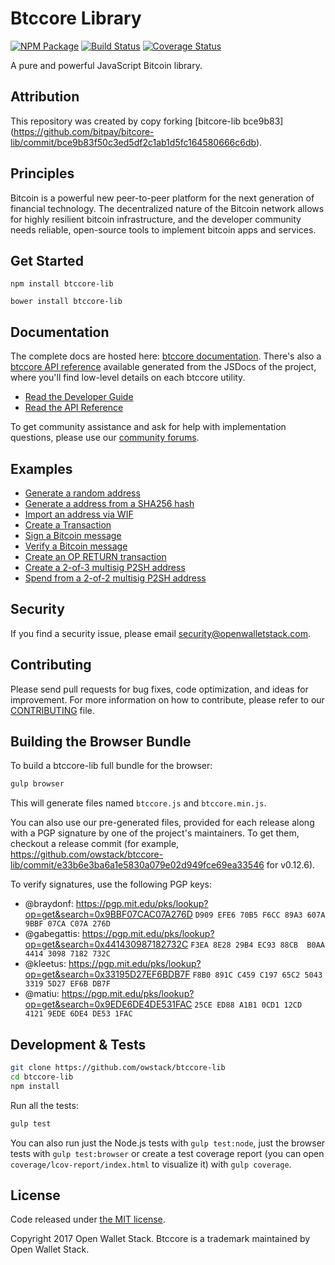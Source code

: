 Btccore Library
=======

[![NPM Package](https://img.shields.io/npm/v/btccore-lib.svg?style=flat-square)](https://www.npmjs.org/package/btccore-lib)
[![Build Status](https://img.shields.io/travis/owstack/btccore-lib.svg?branch=master&style=flat-square)](https://travis-ci.org/owstack/btccore-lib)
[![Coverage Status](https://img.shields.io/coveralls/owstack/btccore-lib.svg?style=flat-square)](https://coveralls.io/r/owstack/btccore-lib)

A pure and powerful JavaScript Bitcoin library.

## Attribution

This repository was created by copy forking [bitcore-lib bce9b83] (https://github.com/bitpay/bitcore-lib/commit/bce9b83f50c3ed5df2c1ab1d5fc164580666c6db).

## Principles

Bitcoin is a powerful new peer-to-peer platform for the next generation of financial technology. The decentralized nature of the Bitcoin network allows for highly resilient bitcoin infrastructure, and the developer community needs reliable, open-source tools to implement bitcoin apps and services.

## Get Started

```
npm install btccore-lib
```

```
bower install btccore-lib
```

## Documentation

The complete docs are hosted here: [btccore documentation](http://btccore.io/guide/). There's also a [btccore API reference](http://btccore.io/api/) available generated from the JSDocs of the project, where you'll find low-level details on each btccore utility.

- [Read the Developer Guide](http://btccore.io/guide/)
- [Read the API Reference](http://btccore.io/api/)

To get community assistance and ask for help with implementation questions, please use our [community forums](https://forum.btccore.io/).

## Examples

* [Generate a random address](https://github.com/owstack/btccore-lib/blob/master/docs/examples.md#generate-a-random-address)
* [Generate a address from a SHA256 hash](https://github.com/owstack/btccore-lib/blob/master/docs/examples.md#generate-a-address-from-a-sha256-hash)
* [Import an address via WIF](https://github.com/owstack/btccore-lib/blob/master/docs/examples.md#import-an-address-via-wif)
* [Create a Transaction](https://github.com/owstack/btccore-lib/blob/master/docs/examples.md#create-a-transaction)
* [Sign a Bitcoin message](https://github.com/owstack/btccore-lib/blob/master/docs/examples.md#sign-a-bitcoin-message)
* [Verify a Bitcoin message](https://github.com/owstack/btccore-lib/blob/master/docs/examples.md#verify-a-bitcoin-message)
* [Create an OP RETURN transaction](https://github.com/owstack/btccore-lib/blob/master/docs/examples.md#create-an-op-return-transaction)
* [Create a 2-of-3 multisig P2SH address](https://github.com/owstack/btccore-lib/blob/master/docs/examples.md#create-a-2-of-3-multisig-p2sh-address)
* [Spend from a 2-of-2 multisig P2SH address](https://github.com/owstack/btccore-lib/blob/master/docs/examples.md#spend-from-a-2-of-2-multisig-p2sh-address)


## Security

If you find a security issue, please email security@openwalletstack.com.

## Contributing

Please send pull requests for bug fixes, code optimization, and ideas for improvement. For more information on how to contribute, please refer to our [CONTRIBUTING](https://github.com/owstack/btccore-lib/blob/master/CONTRIBUTING.md) file.

## Building the Browser Bundle

To build a btccore-lib full bundle for the browser:

```sh
gulp browser
```

This will generate files named `btccore.js` and `btccore.min.js`.

You can also use our pre-generated files, provided for each release along with a PGP signature by one of the project's maintainers. To get them, checkout a release commit (for example, https://github.com/owstack/btccore-lib/commit/e33b6e3ba6a1e5830a079e02d949fce69ea33546 for v0.12.6).

To verify signatures, use the following PGP keys:
- @braydonf: https://pgp.mit.edu/pks/lookup?op=get&search=0x9BBF07CAC07A276D `D909 EFE6 70B5 F6CC 89A3 607A 9BBF 07CA C07A 276D`
- @gabegattis: https://pgp.mit.edu/pks/lookup?op=get&search=0x441430987182732C `F3EA 8E28 29B4 EC93 88CB  B0AA 4414 3098 7182 732C`
- @kleetus: https://pgp.mit.edu/pks/lookup?op=get&search=0x33195D27EF6BDB7F `F8B0 891C C459 C197 65C2 5043 3319 5D27 EF6B DB7F`
- @matiu: https://pgp.mit.edu/pks/lookup?op=get&search=0x9EDE6DE4DE531FAC `25CE ED88 A1B1 0CD1 12CD  4121 9EDE 6DE4 DE53 1FAC`


## Development & Tests

```sh
git clone https://github.com/owstack/btccore-lib
cd btccore-lib
npm install
```

Run all the tests:

```sh
gulp test
```

You can also run just the Node.js tests with `gulp test:node`, just the browser tests with `gulp test:browser`
or create a test coverage report (you can open `coverage/lcov-report/index.html` to visualize it) with `gulp coverage`.

## License

Code released under [the MIT license](https://github.com/owstack/btccore-lib/blob/master/LICENSE).

Copyright 2017 Open Wallet Stack. Btccore is a trademark maintained by Open Wallet Stack.
